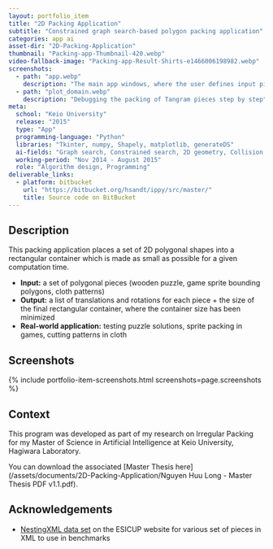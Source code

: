 ```yaml
---
layout: portfolio_item
title: "2D Packing Application"
subtitle: "Constrained graph search-based polygon packing application"
categories: app ai
asset-dir: "2D-Packing-Application"
thumbnail: "Packing-app-Thumbnail-420.webp"
video-fallback-image: "Packing-app-Result-Shirts-e1466006198982.webp"
screenshots:
  - path: "app.webp"
    description: "The main app windows, where the user defines input pieces and parameters"
  - path: "plot_domain.webp"
    description: "Debugging the packing of Tangram pieces step by step"
meta:
  school: "Keio University"
  release: "2015"
  type: "App"
  programming-language: "Python"
  libraries: "Tkinter, numpy, Shapely, matplotlib, generateDS"
  ai-fields: "Graph search, Constrained search, 2D geometry, Collision detection"
  working-period: "Nov 2014 - August 2015"
  role: "Algorithm design, Programming"
deliverable_links:
  - platform: bitbucket
    url: "https://bitbucket.org/hsandt/ippy/src/master/"
    title: Source code on BitBucket
---
```


## Description

This packing application places a set of 2D polygonal shapes into a rectangular container which is made as small as possible for a given computation time.

- **Input:** a set of polygonal pieces (wooden puzzle, game sprite bounding polygons, cloth patterns)
- **Output:** a list of translations and rotations for each piece + the size of the final rectangular container, where the container size has been minimized
- **Real-world application:** testing puzzle solutions, sprite packing in games, cutting patterns in cloth

## Screenshots

{% include portfolio-item-screenshots.html screenshots=page.screenshots %}

## Context

This program was developed as part of my research on Irregular Packing for my Master of Science in Artificial Intelligence at Keio University, Hagiwara Laboratory.

You can download the associated [Master Thesis here](/assets/documents/2D-Packing-Application/Nguyen Huu Long - Master Thesis PDF v1.1.pdf).

## Acknowledgements

- [NestingXML data set](https://www.euro-online.org/websites/esicup/data-sets/#1535972088237-bbcb74e3-b507) on the ESICUP website for various set of pieces in XML to use in benchmarks
